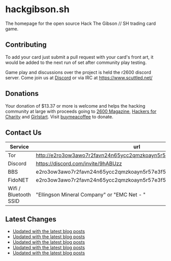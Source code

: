 # hackgibson.sh
The homepage for the open source Hack The Gibson // SH trading card game.


## Contributing

To add your card just submit a pull request with your card's front art, it would be added to the next run of set after community play testing.

Game play and discussions over the project is held the r2600 discord server. Come join us at [Discord](https://discord.com/invite/9hABUzz) or via IRC at https://www.scuttled.net/


## Donations

Your donation of $13.37 or more is welcome and helps the hacking community at large with proceeds going to [2600 Magazine](https://2600.com/), [Hackers for Charity](https://hackersforcharity.org) and [Girlstart](https://girlstart.org).  Visit [buymeacoffee](https://www.buymeacoffee.com/hackgibson.sh) to donate.


## Contact Us

Service | url
-|-
Tor | http://e2ro3ow3awo7r2favn24n65ycc2qmzkoayn5r57e3f56nvjwdcgg32ad.onion
Discord | https://discord.com/invite/9hABUzz
BBS | e2ro3ow3awo7r2favn24n65ycc2qmzkoayn5r57e3f56nvjwdcgg32ad.onion:23
FidoNET | e2ro3ow3awo7r2favn24n65ycc2qmzkoayn5r57e3f56nvjwdcgg32ad.onion:24554
Wifi / Bluetooth SSID | "Ellingson Mineral Company" or "EMC Net - <fidonet address>"

## Latest Changes
<!-- BLOG-POST-LIST:START -->
- [Updated with the latest blog posts](https://github.com/DFW2600/hackgibson.sh/commit/eeb9af001b8e3bcf56a21e2cb18c9a93db2023a3)
- [Updated with the latest blog posts](https://github.com/DFW2600/hackgibson.sh/commit/d62468e206b7fea7a8fac24461e4d7c0b31e9e52)
- [Updated with the latest blog posts](https://github.com/DFW2600/hackgibson.sh/commit/ffa2e71e250e94f85431900dd67a8370230edbf9)
- [Updated with the latest blog posts](https://github.com/DFW2600/hackgibson.sh/commit/d539d31da2c68f13b6d5703978fc55c752cfe3a9)
- [Updated with the latest blog posts](https://github.com/DFW2600/hackgibson.sh/commit/0f880ace24208bb223fea00e8c1a6a4b6fb1d3e4)
<!-- BLOG-POST-LIST:END -->
